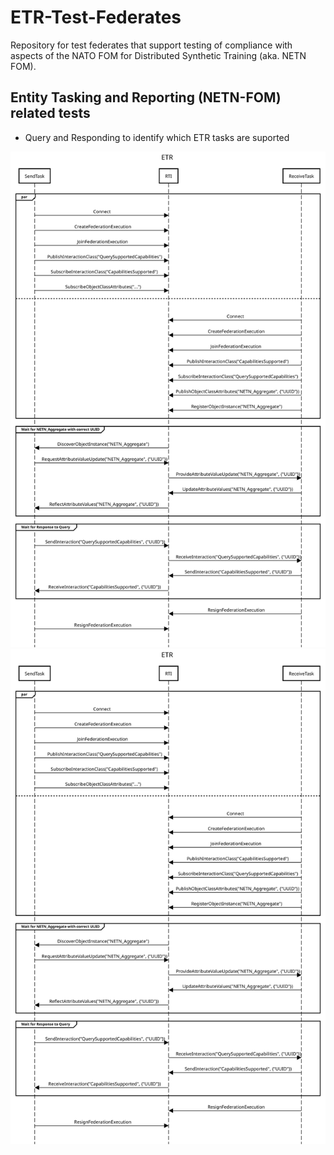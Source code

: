 # ETR-Test-Federates

Repository for test federates that support testing of compliance with aspects of the NATO FOM for Distributed Synthetic Training (aka. NETN FOM).

## Entity Tasking and Reporting (NETN-FOM) related tests

* Query and Responding to identify which ETR tasks are suported

![Alt text](./QuerySupportedCapabilities.svg)
<img src="./QuerySupportedCapabilities.svg">
